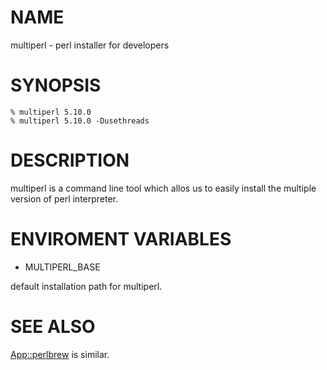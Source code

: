 # NAME

multiperl - perl installer for developers

# SYNOPSIS

    % multiperl 5.10.0
    % multiperl 5.10.0 -Dusethreads

# DESCRIPTION

multiperl is a command line tool which allos us to easily install the multiple version of perl interpreter.

# ENVIROMENT VARIABLES

- MULTIPERL_BASE

default installation path for multiperl.

# SEE ALSO

[App::perlbrew](http://search.cpan.org/search?mode=module&query=App::perlbrew) is similar.